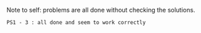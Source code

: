 Note to self:
	problems are all done without checking the solutions. 

	PS1 - 3 : all done and seem to work correctly